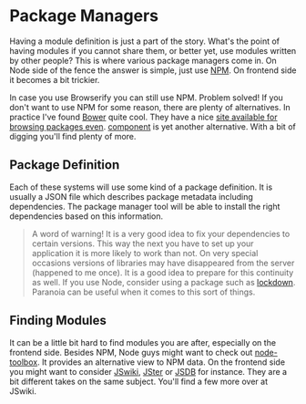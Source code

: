 # Package Managers

Having a module definition is just a part of the story. What's the point of having modules if you cannot share them, or better yet, use modules written by other people? This is where various package managers come in. On Node side of the fence the answer is simple, just use [NPM](https://npmjs.org/). On frontend side it becomes a bit trickier.

In case you use Browserify you can still use NPM. Problem solved! If you don't want to use NPM for some reason, there are plenty of alternatives. In practice I've found [Bower](https://github.com/twitter/bower) quite cool. They have a nice [site available for browsing packages even](http://sindresorhus.com/bower-components/). [component](http://component.io/) is yet another alternative. With a bit of digging you'll find plenty of more.

## Package Definition

Each of these systems will use some kind of a package definition. It is usually a JSON file which describes package metadata including dependencies. The package manager tool will be able to install the right dependencies based on this information.

> A word of warning! It is a very good idea to fix your dependencies to certain versions. This way the next you have to set up your application it is more likely to work than not. On very special occasions versions of libraries may have disappeared from the server (happened to me once). It is a good idea to prepare for this continuity as well. If you use Node, consider using a package such as [lockdown](https://npmjs.org/package/lockdown). Paranoia can be useful when it comes to this sort of things.

## Finding Modules

It can be a little bit hard to find modules you are after, especially on the frontend side. Besides NPM, Node guys might want to check out [node-toolbox](http://nodetoolbox.com/). It provides an alternative view to NPM data. On the frontend side you might want to consider [JSwiki](https://github.com/bebraw/jswiki/wiki), [JSter](http://jster.net/) or [JSDB](http://www.jsdb.io/) for instance. They are a bit different takes on the same subject. You'll find a few more over at JSwiki.
